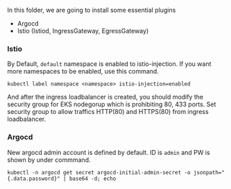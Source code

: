 In this folder, we are going to install some essential plugins

* Argocd
* Istio (Istiod, IngressGateway, EgressGateway)

### Istio

By Default, `default` namespace is enabled to istio-injection.
If you want more namespaces to be enabled, use this command.

`kubectl label namespace <namespace> istio-injection=enabled`

And after the ingress loadbalancer is created, you should modify the security group for EKS nodegorup which is prohibiting 80, 433 ports.
Set security group to allow traffics HTTP(80) and HTTPS(80) from ingress loadbalancer.

### Argocd

New argocd admin account is defined by default. ID is `admin` and PW is shown by under commmand.

`kubectl -n argocd get secret argocd-initial-admin-secret -o jsonpath="{.data.password}" | base64 -d; echo`

